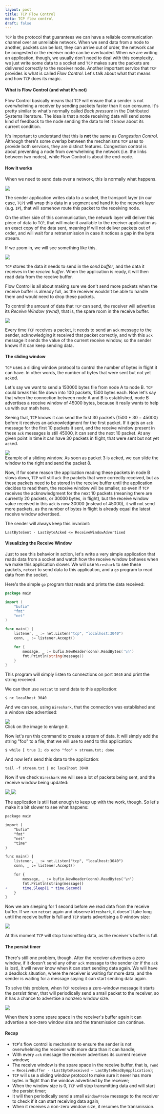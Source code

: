 ```yaml
---
layout: post
title: TCP Flow Control
meta: TCP flow control
draft: false
---
```


`TCP` is the protocol that guarantees we can have a reliable communication
channel over an unreliable network. When we send data from a node to another,
packets can be lost, they can arrive out of order, the network can be congested
or the receiver node can be overloaded. When we are writing an application,
though, we usually don't need to deal with this complexity, we just write some
data to a socket and `TCP` makes sure the packets are delivered correctly to the
receiver node. Another important service that `TCP` provides is what is called
_Flow Control_. Let's talk about what that means and how `TCP` does its magic.

#### What is Flow Control (and what it's not)

Flow Control basically means that `TCP` will ensure that a sender is not
overwhelming a receiver by sending packets faster than it can consume. It's
pretty similar to what's normally called _Back pressure_ in the Distributed
Systems literature. The idea is that a node receiving data will send some kind
of feedback to the node sending the data to let it know about its current
condition.

It's important to understand that this is **not** the same as _Congestion
Control_. Although there's some overlap between the mechanisms `TCP` uses to
provide both services, they are distinct features. Congestion control is about
preventing a node from overwhelming the network (i.e. the links between two
nodes), while Flow Control is about the end-node.

#### How it works

When we need to send data over a network, this is normally what happens.

<img src="/assets/images/tcp-flow-control/layers.png">

The sender application writes data to a socket, the transport layer (in our
case, `TCP`) will wrap this data in a segment and hand it to the network layer
(e.g. `IP`), that will somehow route this packet to the receiving node.

On the other side of this communication, the network layer will deliver this
piece of data to `TCP`, that will make it available to the receiver application
as an exact copy of the data sent, meaning if will not deliver packets out of
order, and will wait for a retransmission in case it notices a gap in the byte
stream.

If we zoom in, we will see something like this.

<img src="/assets/images/tcp-flow-control/buffers.png">

`TCP` stores the data it needs to send in the _send buffer_, and the data it
receives in the _receive buffer_. When the application is ready, it will then
read data from the receive buffer.

Flow Control is all about making sure we don't send more packets when the
receive buffer is already full, as the receiver wouldn't be able to handle them
and would need to drop these packets.

To control the amount of data that `TCP` can send, the receiver will advertise
its _Receive Window (rwnd)_, that is, the spare room in the receive buffer.

<img src="/assets/images/tcp-flow-control/rwnd.png">

Every time `TCP` receives a packet, it needs to send an `ack` message to the
sender, acknowledging it received that packet correctly, and with this `ack`
message it sends the value of the current receive window, so the sender knows if
it can keep sending data.

#### The sliding window

`TCP` uses a sliding window protocol to control the number of bytes in flight it
can have. In other words, the number of bytes that were sent but not yet `ack`ed.

Let's say we want to send a 150000 bytes file from node A to node B. `TCP` could
break this file down into 100 packets, 1500 bytes each. Now let's say that when
the connection between node A and B is established, node B advertises a receive
window of 45000 bytes, because it really wants to help us with our math here.

Seeing that, `TCP` knows it can send the first 30 packets (1500 * 30 = 45000)
before it receives an acknowledgment for the first packet. If it gets an `ack`
message for the first 10 packets it sent, and the receive window present in
these `ack` messages is still 45000, it can send the next 10 packet. At any
given point in time it can have 30 packets in flight, that were sent but not yet
`ack`ed.

<img src="/assets/images/tcp-flow-control/sliding-window.png">
<div class="image-description">
  Example of a sliding window. As soon as packet 3 is acked, we can slide
  the window to the right and send the packet 8.
</div>

Now, if for some reason the application reading these packets in node B slows
down, `TCP` will still `ack` the packets that were correctly received, but as
these packets need to be stored in the receive buffer until the application
decides to read them, the receive window will be smaller, so even if `TCP`
receives the acknowledgment for the next 10 packets (meaning there are currently 20
packets, or 30000 bytes, in flight), but the receive window value received in
this `ack` is now 30000 (instead of 45000), it will not send more packets, as
the number of bytes in flight is already equal the latest receive window
advertised.

The sender will always keep this invariant: 

```
LastByteSent - LastByteAcked <= ReceiveWindowAdvertised
```

#### Visualizing the Receive Window

Just to see this behavior in action, let's write a very simple application that
reads data from a socket and watch how the receive window behaves when we make
this application slower. We will use `Wireshark` to see these packets,
`netcat` to send data to this application, and a `go` program to read data from
the socket.

Here's the simple `go` program that reads and prints the data received:

```go
package main

import (
	"bufio"
	"fmt"
	"net"
)

func main() {
	listener, _ := net.Listen("tcp", "localhost:3040")
	conn, _ := listener.Accept()

	for {
		message, _ := bufio.NewReader(conn).ReadBytes('\n')
		fmt.Println(string(message))
	}
}
```

This program will simply listen to connections on port `3040` and print the
string received.

We can then use `netcat` to send data to this application:

```
$ nc localhost 3040
```

And we can see, using `Wireshark`, that the connection was established and a
window size advertised:

<a href="/assets/images/tcp-flow-control/conn-established.png" target="_blank">
  <img src="/assets/images/tcp-flow-control/conn-established.png">
</a>
<div class="image-description">
  Click on the image to enlarge it.
</div>

Now let's run this command to create a stream of data. It will simply add the
string "foo" to a file, that we will use to send to this application:

```
$ while [ true ]; do echo "foo" > stream.txt; done
```

And now let's send this data to the application:

```
tail -f stream.txt | nc localhost 3040
```

Now if we check `Wireshark` we will see a lot of packets being sent, and the
receive window being updated:


<a href="/assets/images/tcp-flow-control/win-decreasing-1.png" target="_blank">
  <img src="/assets/images/tcp-flow-control/win-decreasing-1.png">
</a>

<a href="/assets/images/tcp-flow-control/win-decreasing-2.png" target="_blank">
  <img src="/assets/images/tcp-flow-control/win-decreasing-2.png">
</a>

The application is still fast enough to keep up with the work, though. So let's
make it a bit slower to see what happens:

```diff
package main

import (
	"bufio"
	"fmt"
	"net"
	"time"
)

func main() {
	listener, _ := net.Listen("tcp", "localhost:3040")
	conn, _ := listener.Accept()

	for {
		message, _ := bufio.NewReader(conn).ReadBytes('\n')
		fmt.Println(string(message))
+ 		time.Sleep(1 * time.Second)
	}
}
```

Now we are sleeping for 1 second before we read data from the receive buffer. If
we run `netcat` again and observe `Wireshark`, it doesn't take long until the
receive buffer is full and `TCP` starts advertising a 0 window size:

<a href="/assets/images/tcp-flow-control/zero-window.png" target="_blank">
  <img src="/assets/images/tcp-flow-control/zero-window.png">
</a>

At this moment `TCP` will stop transmitting data, as the receiver's buffer is
full.

#### The persist timer

There's still one problem, though. After the receiver advertises a zero window,
if it doesn't send any other `ack` message to the sender (or if the `ack` is
lost), it will never know when it can start sending data again. We will have a
deadlock situation, where the receiver is waiting for more data, and the sender
is waiting for a message saying it can start sending data again.

To solve this problem, when `TCP` receives a zero-window message it starts the
_persist timer_, that will periodically send a small packet to the receiver, so
it has a chance to advertise a nonzero window size.

<a href="/assets/images/tcp-flow-control/window-probe.png" target="_blank">
  <img src="/assets/images/tcp-flow-control/window-probe.png">
</a>

When there's some spare space in the receiver's buffer again it can advertise a
non-zero window size and the transmission can continue.

#### Recap

* `TCP`'s flow control is mechanism to ensure the sender is not overwhelming the
receiver with more data than it can handle;
* With every `ack` message the receiver advertises its current receive window;
* The receive window is the spare space in the receive buffer, that is,
`rwnd = ReceiveBuffer - (LastByteReceived – LastByteReadByApplication)`;
* `TCP` will use a sliding window protocol to make sure it never has more bytes
in flight than the window advertised by the receiver;
* When the window size is 0, `TCP` will stop transmitting data and will start
the persist timer;
* It will then periodically send a small `WindowProbe` message to the receiver
to check if it can start receiving data again;
* When it receives a non-zero window size, it resumes the transmission.
